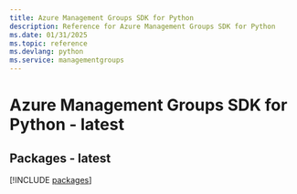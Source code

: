 ```yaml
---
title: Azure Management Groups SDK for Python
description: Reference for Azure Management Groups SDK for Python
ms.date: 01/31/2025
ms.topic: reference
ms.devlang: python
ms.service: managementgroups
---
```

# Azure Management Groups SDK for Python - latest
## Packages - latest
[!INCLUDE [packages](management-groups-index.md)]